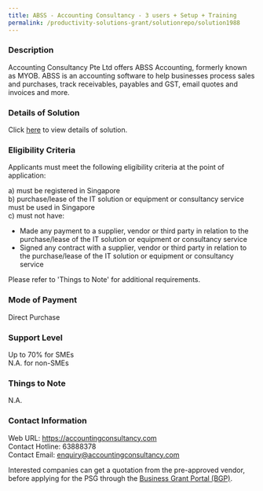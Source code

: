 ```yaml
---
title: ABSS - Accounting Consultancy - 3 users + Setup + Training
permalink: /productivity-solutions-grant/solutionrepo/solution1988
---
```


### Description

Accounting Consultancy Pte Ltd offers ABSS Accounting, formerly known as MYOB. ABSS is an accounting software to help businesses process sales and purchases, track receivables, payables and GST, email quotes and invoices and more.

### Details of Solution

Click <a href='https://www.gobusiness.gov.sg/images/psg/20200714_Desensitised_Annex_3__Part_1.pdf' target='_blank' rel='noopener'>here</a> to view details of solution.

### Eligibility Criteria

Applicants must meet the following eligibility criteria at the point of application:

a) must be registered in Singapore <br>
b) purchase/lease of the IT solution or equipment or consultancy service must be used in Singapore <br>
c) must not have:
- Made any payment to a supplier, vendor or third party in relation to the purchase/lease of the IT solution or equipment or consultancy service
- Signed any contract with a supplier, vendor or third party in relation to the purchase/lease of the IT solution or equipment or consultancy service

Please refer to 'Things to Note' for additional requirements.

### Mode of Payment
Direct Purchase

### Support Level
Up to 70% for SMEs <br>
N.A. for non-SMEs

### Things to Note
N.A.

### Contact Information
Web URL: https://accountingconsultancy.com <br>Contact Hotline: 63888378 <br>Contact Email: enquiry@accountingconsultancy.com <br>

Interested companies can get a quotation from the pre-approved vendor, before applying for the PSG through the <a target='_blank' rel='noopener' href='https://www.businessgrants.gov.sg/'>Business Grant Portal (BGP)</a>.
